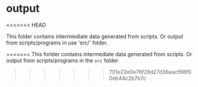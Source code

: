 # output

<<<<<<< HEAD

This folder contains intermiediate data generated from scripts.
Or output from scripts/programs in use 'src/' folder.

=======
This forlder contains intermediate data generated from scripts.
Or output from scripts/programs in the `src` folder.
>>>>>>> 701e22e0e76f28d27d36eacf98f00eb44c2b7b7c
